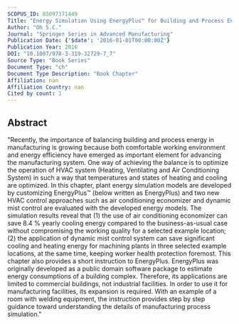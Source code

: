 ```yaml
---
SCOPUS_ID: 85097371449
Title: "Energy Simulation Using EnergyPlus™ for Building and Process Energy Balance"
Author: "Oh S.C."
Journal: "Springer Series in Advanced Manufacturing"
Publication Date: {'$date': '2016-01-01T00:00:00Z'}
Publication Year: 2016
DOI: "10.1007/978-3-319-32729-7_7"
Source Type: "Book Series"
Document Type: "ch"
Document Type Description: "Book Chapter"
Affiliation: nan
Affiliation Country: nan
Cited by count: 1
---
```


## Abstract
"Recently, the importance of balancing building and process energy in manufacturing is growing because both comfortable working environment and energy efficiency have emerged as important element for advancing the manufacturing system. One way of achieving the balance is to optimize the operation of HVAC system (Heating, Ventilating and Air Conditioning System) in such a way that temperatures and states of heating and cooling are optimized. In this chapter, plant energy simulation models are developed by customizing EnergyPlus™ (below written as EnergyPlus) and two new HVAC control approaches such as air conditioning economizer and dynamic mist control are evaluated with the developed energy models. The simulation results reveal that (1) the use of air conditioning economizer can save 8.4 % yearly cooling energy compared to the business-as-usual case without compromising the working quality for a selected example location; (2) the application of dynamic mist control system can save significant cooling and heating energy for machining plants in three selected example locations, at the same time, keeping worker health protection foremost. This chapter also provides a short instruction to EnergyPlus. EnergyPlus was originally developed as a public domain software package to estimate energy consumptions of a building complex. Therefore, its applications are limited to commercial buildings, not industrial facilities. In order to use it for manufacturing facilities, its expansion is required. With an example of a room with welding equipment, the instruction provides step by step guidance toward understanding the details of manufacturing process simulation."
